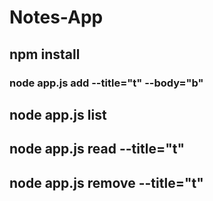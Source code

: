 # Notes-App

## npm install

### node app.js add --title="t" --body="b"

## node app.js list

## node app.js read --title="t"

## node app.js remove --title="t"
